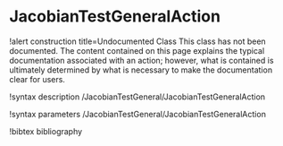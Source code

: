 <!-- MOOSE Documentation Stub: Remove this when content is added. -->

# JacobianTestGeneralAction

!alert construction title=Undocumented Class
This class has not been documented. The content contained on this page explains the typical
documentation associated with an action; however, what is contained is ultimately determined by what
is necessary to make the documentation clear for users.

!syntax description /JacobianTestGeneral/JacobianTestGeneralAction

!syntax parameters /JacobianTestGeneral/JacobianTestGeneralAction

!bibtex bibliography
